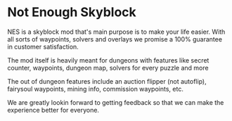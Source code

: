 # Not Enough Skyblock

NES is a skyblock mod that's main purpose is to make your life easier.
With all sorts of waypoints, solvers and overlays we promise a 100% guarantee in customer satisfaction.

The mod itself is heavily meant for dungeons with features like secret counter, waypoints, dungeon map, solvers for every puzzle and more

The out of dungeon features include an auction flipper (not autoflip), fairysoul waypoints, mining info, commission waypoints, etc.

We are greatly lookin forward to getting feedback so that we can make the experience better for everyone.
